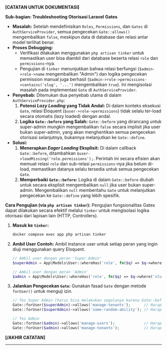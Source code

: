**[CATATAN UNTUK DOKUMENTASI]**

**Sub-bagian: Troubleshooting Otorisasi Laravel Gates**

- **Masalah:** Setelah mendefinisikan `Roles`, `Permissions`, dan `Gates` di `AuthServiceProvider`, semua pengecekan `Gate::allows()` mengembalikan `false`, meskipun data di database dan relasi antar model terlihat benar.
- **Proses Debugging:**
  - Verifikasi dilakukan menggunakan `php artisan tinker` untuk memastikan user bisa diambil dari database beserta relasi `role` dan `permissions`-nya.
  - Pengujian di `tinker` menunjukkan bahwa relasi berfungsi (`$admin->role->name` mengembalikan "Admin") dan logika pengecekan permission manual juga berhasil (`$admin->role->permissions->contains('slug', '...')` mengembalikan `true`). Ini mengisolasi masalah pada implementasi `Gate` di `AuthServiceProvider`.
- **Penyebab:** Ditemukan dua penyebab utama di dalam `AuthServiceProvider.php`:
  1.  **Potensi _Lazy Loading_ yang Tidak Andal:** Di dalam konteks eksekusi `Gate`, relasi Eloquent (`$user->role->permissions`) tidak selalu ter-load secara otomatis (lazy loaded) dengan andal.
  2.  **Logika `Gate::before` yang Salah:** `Gate::before` yang dirancang untuk super-admin mungkin mengembalikan `false` secara implisit jika user bukan super-admin, yang akan menghentikan semua pengecekan otorisasi selanjutnya, bukannya melanjutkan ke `Gate::define`.
- **Solusi:**
  1.  **Menerapkan _Eager Loading_ Eksplisit:** Di dalam callback `Gate::before`, ditambahkan `$user->loadMissing('role.permissions');`. Perintah ini secara efisien akan memuat relasi `role` dan sub-relasi `permissions`-nya jika belum di-load, memastikan datanya selalu tersedia untuk semua pengecekan `Gate`.
  2.  **Memperbaiki `Gate::before`:** Logika di dalam `Gate::before` diubah untuk secara eksplisit mengembalikan `null` jika user bukan super-admin. Mengembalikan `null` memberitahu `Gate` untuk melanjutkan pengecekan ke `Gate::define` yang lebih spesifik.

**Cara Pengujian (via `php artisan tinker`):**
Pengujian fungsionalitas Gates dapat dilakukan secara efektif melalui `tinker` untuk mengisolasi logika otorisasi dari lapisan lain (HTTP, Controllers).

1.  **Masuk ke `tinker`:**
    ```bash
    docker compose exec app php artisan tinker
    ```
2.  **Ambil User Contoh:** Ambil instance user untuk setiap peran yang ingin diuji menggunakan query Eloquent.

    ```php
    // Ambil user dengan peran 'Super Admin'
    $superAdmin = App\Models\User::whereHas('role', fn($q) => $q->where('slug', 'super-admin'))->first();

    // Ambil user dengan peran 'Admin'
    $admin = App\Models\User::whereHas('role', fn($q) => $q->where('slug', 'admin'))->first();
    ```

3.  **Jalankan Pengecekan `Gate`:** Gunakan fasad `Gate` dengan metode `forUser()` untuk menguji izin.

    ```php
    // Tes Super Admin (harus bisa melakukan segalanya karena Gate::before)
    Gate::forUser($superAdmin)->allows('manage-tenants');      // Harapan: true
    Gate::forUser($superAdmin)->allows('some-random-ability'); // Harapan: true

    // Tes Admin
    Gate::forUser($admin)->allows('manage-users');             // Harapan: true (sesuai seeder)
    Gate::forUser($admin)->allows('manage-tenants');           // Harapan: false (sesuai seeder)
    ```

**[/AKHIR CATATAN]**

---
